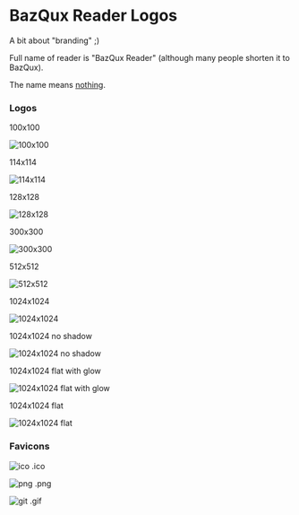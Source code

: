 BazQux Reader Logos
==========

A bit about "branding" ;) 

Full name of reader is "BazQux Reader"
(although many people shorten it to BazQux).

The name means [nothing](https://en.wikipedia.org/wiki/Metasyntactic_variable#English).

### Logos

100x100

![100x100](https://raw.github.com/bazqux/bazqux-api/master/logos/bazqux-logo-100.png)

114x114

![114x114](https://raw.github.com/bazqux/bazqux-api/master/logos/bazqux-logo-114.png)

128x128

![128x128](https://raw.github.com/bazqux/bazqux-api/master/logos/bazqux-logo-128.png)

300x300

![300x300](https://raw.github.com/bazqux/bazqux-api/master/logos/bazqux-logo-300.png)

512x512

![512x512](https://raw.github.com/bazqux/bazqux-api/master/logos/bazqux-logo-512.png)

1024x1024

![1024x1024](https://raw.github.com/bazqux/bazqux-api/master/logos/bazqux-logo-1024.png)

1024x1024 no shadow

![1024x1024 no shadow](https://raw.github.com/bazqux/bazqux-api/master/logos/bazqux-logo-1024-no-shadow.png)

1024x1024 flat with glow

![1024x1024 flat with glow](https://raw.github.com/bazqux/bazqux-api/master/logos/bazqux-logo-1024-flat-glow.png)

1024x1024 flat

![1024x1024 flat](https://raw.github.com/bazqux/bazqux-api/master/logos/bazqux-logo-1024-flat.png)

### Favicons

![ico](https://raw.github.com/bazqux/bazqux-api/master/logos/favicon.ico)
.ico

![png](https://raw.github.com/bazqux/bazqux-api/master/logos/favicon.png)
.png

![git](https://raw.github.com/bazqux/bazqux-api/master/logos/favicon.gif)
.gif
